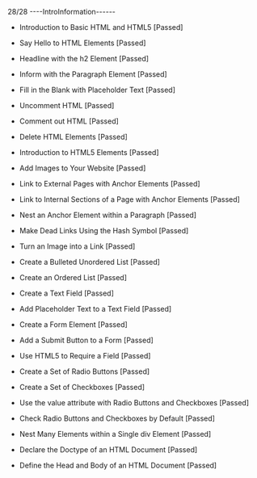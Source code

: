 28/28
----IntroInformation------
* Introduction to Basic HTML and HTML5 [Passed]

* Say Hello to HTML Elements [Passed]

* Headline with the h2 Element [Passed]

* Inform with the Paragraph Element [Passed]

* Fill in the Blank with Placeholder Text [Passed]

* Uncomment HTML [Passed]

* Comment out HTML [Passed]

* Delete HTML Elements [Passed]

* Introduction to HTML5 Elements [Passed]

* Add Images to Your Website [Passed]

* Link to External Pages with Anchor Elements [Passed]

* Link to Internal Sections of a Page with Anchor Elements [Passed]

* Nest an Anchor Element within a Paragraph [Passed]

* Make Dead Links Using the Hash Symbol [Passed]

* Turn an Image into a Link [Passed]

* Create a Bulleted Unordered List [Passed]

* Create an Ordered List [Passed]

* Create a Text Field [Passed]

* Add Placeholder Text to a Text Field [Passed]

* Create a Form Element [Passed]

* Add a Submit Button to a Form [Passed]

* Use HTML5 to Require a Field [Passed]

* Create a Set of Radio Buttons [Passed]

* Create a Set of Checkboxes [Passed]

* Use the value attribute with Radio Buttons and Checkboxes [Passed]

* Check Radio Buttons and Checkboxes by Default [Passed]

* Nest Many Elements within a Single div Element [Passed]

* Declare the Doctype of an HTML Document [Passed]

* Define the Head and Body of an HTML Document [Passed]

